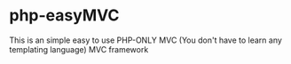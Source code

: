 php-easyMVC
===========

This is an simple easy to use PHP-ONLY MVC (You don't have to learn any templating language) MVC framework